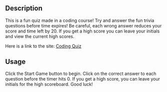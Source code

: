 # <Coding Quiz>

## Description

This is a fun quiz made in a coding course! Try and answer the fun trivia questions before time expires! Be careful, each wrong answer reduces your score and time left by 20. If you get a high score you can leave your initials and view the current high scores.

Here is a link to the site:
[Coding Quiz](https://dy-lan8.github.io/coding-quiz/)


## Usage
Click the Start Game button to begin. Click on the correct answer to each question before the timer hits 0. If you get a high score, you can leave your initials for the high scoreboard. Good luck!
